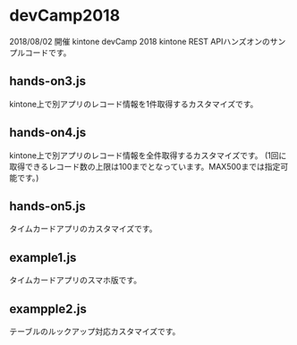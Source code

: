 # devCamp2018
2018/08/02 開催 kintone devCamp 2018
kintone REST APIハンズオンのサンプルコードです。

## hands-on3.js
kintone上で別アプリのレコード情報を1件取得するカスタマイズです。

## hands-on4.js
kintone上で別アプリのレコード情報を全件取得するカスタマイズです。
(1回に取得できるレコード数の上限は100までとなっています。MAX500までは指定可能です。)

## hands-on5.js
タイムカードアプリのカスタマイズです。

## example1.js
タイムカードアプリのスマホ版です。

## exampple2.js
テーブルのルックアップ対応カスタマイズです。